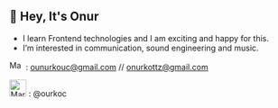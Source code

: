 ## 👋 Hey, It's Onur
- I learn Frontend technologies and I am exciting and happy for this.
- I’m interested in communication, sound engineering and music.


<img src="https://upload.wikimedia.org/wikipedia/commons/thumb/7/7e/Gmail_icon_%282020%29.svg/512px-Gmail_icon_%282020%29.svg.png" alt="MarineGEO circle logo" style="height: 17px; width:25px;"/>  : [ounurkouc@gmail.com](Http://gmail.com)        //           [onurkottz@gmail.com](Http://gmail.com)


<img src="https://www.pngmart.com/files/21/Instagram-PNG-Isolated-File.png" alt="MarineGEO circle logo" style="height: 30px; width:30px;"/> : @ourkoc
